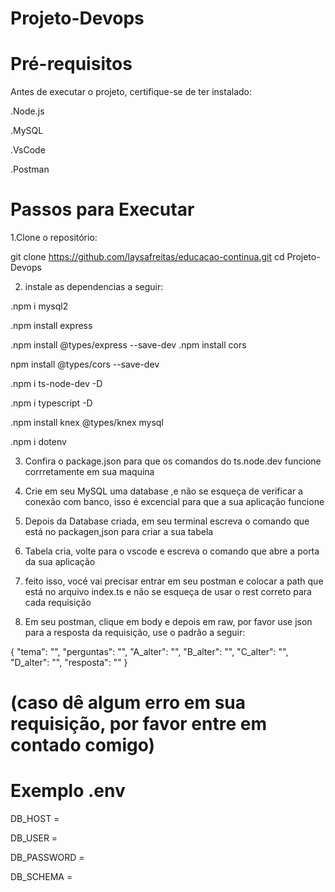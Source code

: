# Projeto-Devops


# Pré-requisitos

Antes de executar o projeto, certifique-se de ter instalado:
 
 .Node.js
 
 .MySQL
 
 .VsCode
 
 .Postman

 # Passos para Executar

 1.Clone o repositório:
 
 git clone https://github.com/laysafreitas/educacao-continua.git
cd Projeto-Devops

2. instale as dependencias a seguir:

.npm i mysql2

.npm install express

.npm install @types/express --save-dev
.npm install cors

npm install @types/cors --save-dev

.npm i ts-node-dev -D

.npm i typescript -D

.npm install knex @types/knex mysql

.npm i dotenv

3. Confira o package.json para que os comandos do ts.node.dev funcione corrretamente em sua maquina

4. Crie em seu MySQL uma database ,e não se esqueça de verificar a conexão com banco, isso é excencial para que a sua aplicação funcione

5. Depois da Database criada, em seu terminal escreva o comando que está no packagen,json para criar a sua tabela

6. Tabela cria, volte para o vscode e escreva o comando que abre a porta da sua aplicação

7. feito isso, vocé vai precisar entrar em seu postman e colocar a path que está no arquivo index.ts e não se esqueça de usar o rest correto para cada requisição

8. Em seu postman, clique em body e depois em raw, por favor use json para a resposta da requisição, use o padrão a seguir:

 {
    "tema": "",
   "perguntas": "",
   "A_alter": "",
   "B_alter": "",
   "C_alter": "",
   "D_alter": "",
   "resposta": ""
   }

# (caso dê algum erro em sua requisição, por favor entre em contado comigo) #

# Exemplo .env

DB_HOST = 

DB_USER = 

DB_PASSWORD = 

DB_SCHEMA = 



